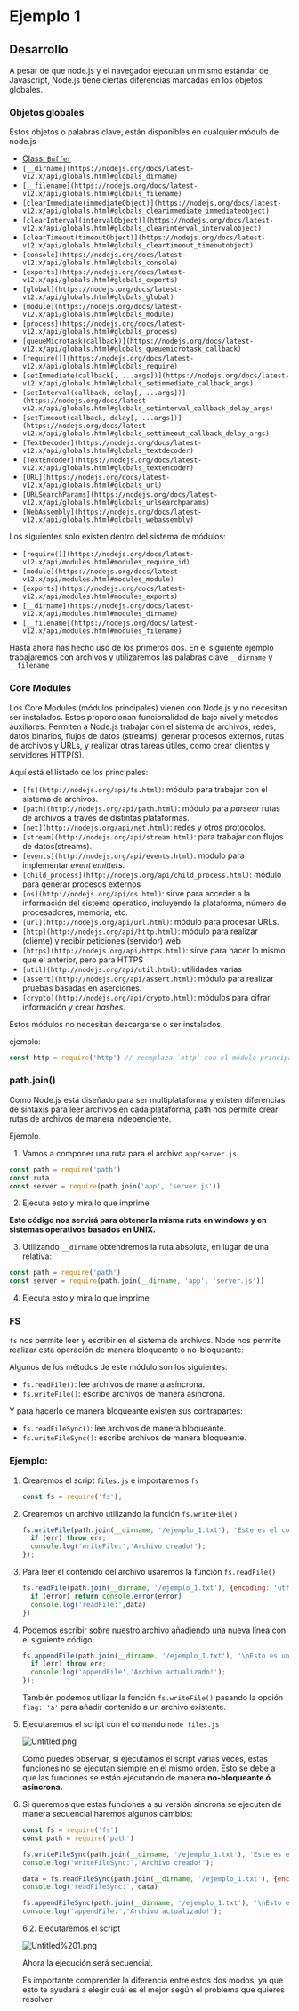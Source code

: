 # Ejemplo 1

## Desarrollo

A pesar de que node.js y el navegador ejecutan un mismo estándar de Javascript, Node.js tiene ciertas diferencias marcadas en los objetos globales.

### Objetos globales

Estos objetos o palabras clave, están disponibles en cualquier módulo de node.js

- [Class: `Buffer`](https://nodejs.org/docs/latest-v12.x/api/globals.html#globals_class_buffer)
- `[__dirname](https://nodejs.org/docs/latest-v12.x/api/globals.html#globals_dirname)`
- `[__filename](https://nodejs.org/docs/latest-v12.x/api/globals.html#globals_filename)`
- `[clearImmediate(immediateObject)](https://nodejs.org/docs/latest-v12.x/api/globals.html#globals_clearimmediate_immediateobject)`
- `[clearInterval(intervalObject)](https://nodejs.org/docs/latest-v12.x/api/globals.html#globals_clearinterval_intervalobject)`
- `[clearTimeout(timeoutObject)](https://nodejs.org/docs/latest-v12.x/api/globals.html#globals_cleartimeout_timeoutobject)`
- `[console](https://nodejs.org/docs/latest-v12.x/api/globals.html#globals_console)`
- `[exports](https://nodejs.org/docs/latest-v12.x/api/globals.html#globals_exports)`
- `[global](https://nodejs.org/docs/latest-v12.x/api/globals.html#globals_global)`
- `[module](https://nodejs.org/docs/latest-v12.x/api/globals.html#globals_module)`
- `[process](https://nodejs.org/docs/latest-v12.x/api/globals.html#globals_process)`
- `[queueMicrotask(callback)](https://nodejs.org/docs/latest-v12.x/api/globals.html#globals_queuemicrotask_callback)`
- `[require()](https://nodejs.org/docs/latest-v12.x/api/globals.html#globals_require)`
- `[setImmediate(callback[, ...args])](https://nodejs.org/docs/latest-v12.x/api/globals.html#globals_setimmediate_callback_args)`
- `[setInterval(callback, delay[, ...args])](https://nodejs.org/docs/latest-v12.x/api/globals.html#globals_setinterval_callback_delay_args)`
- `[setTimeout(callback, delay[, ...args])](https://nodejs.org/docs/latest-v12.x/api/globals.html#globals_settimeout_callback_delay_args)`
- `[TextDecoder](https://nodejs.org/docs/latest-v12.x/api/globals.html#globals_textdecoder)`
- `[TextEncoder](https://nodejs.org/docs/latest-v12.x/api/globals.html#globals_textencoder)`
- `[URL](https://nodejs.org/docs/latest-v12.x/api/globals.html#globals_url)`
- `[URLSearchParams](https://nodejs.org/docs/latest-v12.x/api/globals.html#globals_urlsearchparams)`
- `[WebAssembly](https://nodejs.org/docs/latest-v12.x/api/globals.html#globals_webassembly)`

Los siguientes solo existen dentro del sistema de módulos:

- `[require()](https://nodejs.org/docs/latest-v12.x/api/modules.html#modules_require_id)`
- `[module](https://nodejs.org/docs/latest-v12.x/api/modules.html#modules_module)`
- `[exports](https://nodejs.org/docs/latest-v12.x/api/modules.html#modules_exports)`
- `[__dirname](https://nodejs.org/docs/latest-v12.x/api/modules.html#modules_dirname)`
- `[__filename](https://nodejs.org/docs/latest-v12.x/api/modules.html#modules_filename)`

Hasta ahora has hecho uso de los primeros dos. En el siguiente ejemplo trabajaremos con archivos y utilizaremos las palabras clave `__dirname` y `__filename`

### Core Modules

Los Core Modules (módulos principales) vienen con Node.js y no necesitan ser instalados. Estos proporcionan funcionalidad de bajo nivel y métodos auxiliares. Permiten a Node.js trabajar con el sistema de archivos, redes, datos binarios, flujos de datos (streams), generar procesos externos, rutas de archivos y URLs, y realizar otras tareas útiles, como crear clientes y servidores HTTP(S).

Aquí está el listado de los principales:

- `[fs](http://nodejs.org/api/fs.html)`: módulo para trabajar con el sistema de archivos.
- `[path](http://nodejs.org/api/path.html)`: módulo para *parsear* rutas de archivos a través de distintas plataformas.
- `[net](http://nodejs.org/api/net.html)`: redes y otros protocolos.
- `[stream](http://nodejs.org/api/stream.html)`: para trabajar con flujos de datos(streams).
- `[events](http://nodejs.org/api/events.html)`: modulo para implementar *event emitters.*
- `[child_process](http://nodejs.org/api/child_process.html)`: módulo para generar procesos externos
- `[os](http://nodejs.org/api/os.html)`: sirve para acceder a la información del sistema operatico, incluyendo la plataforma, número de procesadores, memoria, etc.
- `[url](http://nodejs.org/api/url.html)`: módulo para procesar URLs.
- `[http](http://nodejs.org/api/http.html)`: módulo para realizar (cliente) y recibir peticiones (servidor) web.
- `[https](http://nodejs.org/api/https.html)`: sirve para hacer lo mismo que el anterior, pero para HTTPS
- `[util](http://nodejs.org/api/util.html)`: utilidades varias
- `[assert](http://nodejs.org/api/assert.html)`: módulo para realizar pruebas basadas en aserciones.
- `[crypto](http://nodejs.org/api/crypto.html)`: módulos para cifrar información y crear *hashes*.

Estos módulos no necesitan descargarse o ser instalados. 

ejemplo:

```jsx
const http = require('http') // reemplaza `http` con el módulo principal que quieras utilizar
```

### path.join()

Como Node.js está diseñado para ser multiplataforma y existen diferencias de sintaxis para leer archivos en cada plataforma, path nos permite crear rutas de archivos de manera independiente.

Ejemplo.

1. Vamos a componer una ruta para el archivo `app/server.js`

```jsx
const path = require('path')
const ruta
const server = require(path.join('app', 'server.js')) 
```

2. Ejecuta esto y mira lo que imprime

**Este código nos servirá para obtener la misma ruta en windows y en sistemas operativos basados en UNIX.**

3. Utilizando `__dirname` obtendremos la ruta absoluta, en lugar de una relativa:

```jsx
const path = require('path')
const server = require(path.join(__dirname, 'app', 'server.js')) 
```

4. Ejecuta esto y mira lo que imprime

### FS

`fs` nos permite leer y escribir en el sistema de archivos. Node nos permite realizar esta operación de manera bloqueante o no-bloqueante:

Algunos de los métodos de este módulo son los siguientes:

- `fs.readFile()`: lee archivos de manera asíncrona.
- `fs.writeFile()`: escribe archivos de manera asíncrona.

Y para hacerlo de manera bloqueante existen sus contrapartes:

- `fs.readFileSync()`: lee archivos de manera bloqueante.
- `fs.writeFileSync()`: escribe archivos de manera bloqueante.

### Ejemplo:

1. Crearemos el script `files.js` e importaremos `fs`

    ```jsx
    const fs = require('fs');
    ```

2. Crearemos un archivo utilizando la función `fs.writeFile()`

    ```jsx
    fs.writeFile(path.join(__dirname, '/ejemplo_1.txt'), 'Este es el contenido de mi archivo', {encoding: 'utf-8'}, (err) => {
      if (err) throw err;
      console.log('writeFile:','Archivo creado!');
    });
    ```

3. Para leer el contenido del archivo usaremos la función `fs.readFile()`

    ```jsx
    fs.readFile(path.join(__dirname, '/ejemplo_1.txt'), {encoding: 'utf-8'}, function (error, data) {
      if (error) return console.error(error)
      console.log('readFile:',data)
    })
    ```

4. Podemos escribir sobre nuestro archivo añadiendo una nueva línea con el siguiente código:

    ```jsx
    fs.appendFile(path.join(__dirname, '/ejemplo_1.txt'), '\nEsto es una nueva línea', (err) => {
      if (err) throw err;
      console.log('appendFile','Archivo actualizado!');
    });
    ```

    También podemos utilizar la función `fs.writeFile()` pasando la opción `flag: 'a'` para añadir contenido a un archivo existente.

5. Ejecutaremos el script con el comando `node files.js` 

    ![Untitled.png](Untitled.png)

    Cómo puedes observar, si ejecutamos el script varias veces, estas funciones no se ejecutan siempre en el mismo orden. Esto se debe a que las funciones se están ejecutando de manera **no-bloqueante ó asíncrona.**

6. Si queremos que estas funciones a su versión síncrona se ejecuten de manera secuencial haremos algunos cambios:

    ```jsx
    const fs = require('fs')
    const path = require('path')

    fs.writeFileSync(path.join(__dirname, '/ejemplo_1.txt'), 'Este es el contenido de mi archivo', {encoding: 'utf-8'});
    console.log('writeFileSync:','Archivo creado!');

    data = fs.readFileSync(path.join(__dirname, '/ejemplo_1.txt'), {encoding: 'utf-8'})
    console.log('readFileSync:', data)

    fs.appendFileSync(path.join(__dirname, '/ejemplo_1.txt'), '\nEsto es una nueva línea');
    console.log('appendFile:','Archivo actualizado!');
    ```

    6.2. Ejecutaremos el script

    ![Untitled%201.png](Untitled%201.png)

    Ahora la ejecución será secuencial.

    Es importante comprender la diferencia entre estos dos modos, ya que esto te ayudará a elegir cuál es el mejor según el problema que quieres resolver.